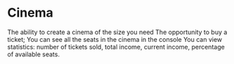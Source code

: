 # Cinema

The ability to create a cinema of the size you need
The opportunity to buy a ticket;
You can see all the seats in the cinema in the console
You can view statistics: number of tickets sold, total income, current income, percentage of available seats.
